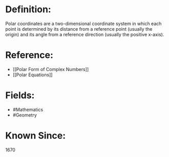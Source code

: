 

# Definition:
Polar coordinates are a two-dimensional coordinate system in which each point is determined by its distance from a reference point (usually the origin) and its angle from a reference direction (usually the positive x-axis).

# Reference:
- [[Polar Form of Complex Numbers]]
- [[Polar Equations]]

# Fields: 
- #Mathematics
- #Geometry

# Known Since:
1670


